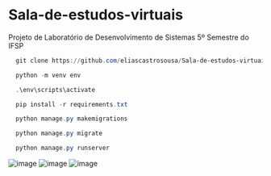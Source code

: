 # Sala-de-estudos-virtuais
Projeto de Laboratório de Desenvolvimento de Sistemas 5º Semestre do IFSP

~~~powershell
  git clone https://github.com/eliascastrosousa/Sala-de-estudos-virtuais
~~~

~~~powershell
  python -m venv env
~~~

~~~powershell
  .\env\scripts\activate
~~~

~~~powershell
  pip install -r requirements.txt
~~~

~~~powershell
  python manage.py makemigrations
~~~

~~~powershell
  python manage.py migrate
~~~

~~~powershell
  python manage.py runserver
~~~
![image](https://user-images.githubusercontent.com/73971067/232124201-d93c99a9-f0bc-43f9-8eea-70d03978cce6.png)
![image](https://user-images.githubusercontent.com/73971067/232124116-e6050146-1411-48d3-b482-044785038d2c.png)
![image](https://user-images.githubusercontent.com/73971067/232124338-6a4102d5-f4a8-4c00-9aa2-66d3160f62cf.png)






